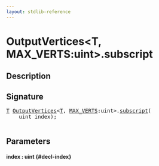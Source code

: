 ```yaml
---
layout: stdlib-reference
---
```


# OutputVertices\<T, MAX\_VERTS:uint\>\.subscript

## Description





## Signature 

<pre>
<a href="/stdlib-reference/types/OutputVertices/index#typeparam-T" class="code_type">T</a> <a href="/stdlib-reference/types/OutputVertices/index" class="code_type">OutputVertices</a>&lt;<a href="/stdlib-reference/types/OutputVertices/index#typeparam-T" class="code_type">T</a>, <a href="/stdlib-reference/types/OutputVertices/index#typeparam-MAX_VERTS" class="code_var">MAX_VERTS</a>:uint&gt;.<a href="/stdlib-reference/types/OutputVertices/subscript">subscript</a>(
    uint <span class='code_param'>index</span>);

</pre>

## Parameters

#### index  : uint {#decl-index}

